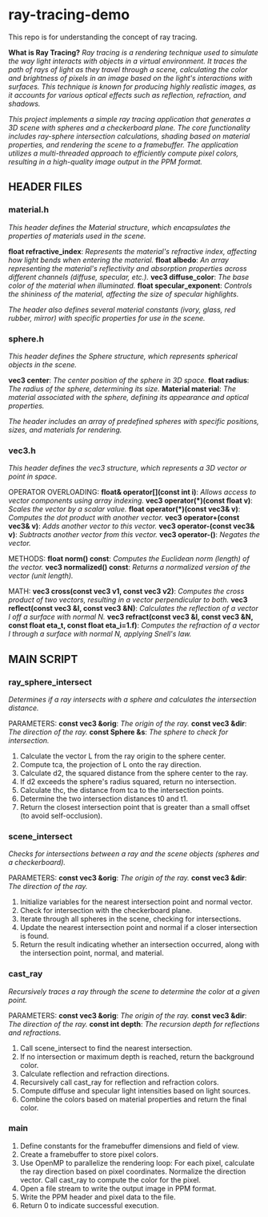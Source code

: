 # ray-tracing-demo
This repo is for understanding the concept of ray tracing.

**What is Ray Tracing?**
*Ray tracing is a rendering technique used to simulate the way light interacts with objects in a virtual environment. It traces the path of rays of light as they travel through a scene, calculating the color and brightness of pixels in an image based on the light's interactions with surfaces. This technique is known for producing highly realistic images, as it accounts for various optical effects such as reflection, refraction, and shadows.*

*This project implements a simple ray tracing application that generates a 3D scene with spheres and a checkerboard plane. The core functionality includes ray-sphere intersection calculations, shading based on material properties, and rendering the scene to a framebuffer. The application utilizes a multi-threaded approach to efficiently compute pixel colors, resulting in a high-quality image output in the PPM format.*

## HEADER FILES
### material.h
*This header defines the Material structure, which encapsulates the properties of materials used in the scene.*

**float refractive_index**: *Represents the material's refractive index, affecting how light bends when entering the material.*
**float albedo**: *An array representing the material's reflectivity and absorption properties across different channels (diffuse, specular, etc.).*
**vec3 diffuse_color**: *The base color of the material when illuminated.*
**float specular_exponent**: *Controls the shininess of the material, affecting the size of specular highlights.*

*The header also defines several material constants (ivory, glass, red rubber, mirror) with specific properties for use in the scene.*

### sphere.h
*This header defines the Sphere structure, which represents spherical objects in the scene.*

**vec3 center**: *The center position of the sphere in 3D space.*
**float radius**: *The radius of the sphere, determining its size.*
**Material material**: *The material associated with the sphere, defining its appearance and optical properties.*

*The header includes an array of predefined spheres with specific positions, sizes, and materials for rendering.*

### vec3.h
*This header defines the vec3 structure, which represents a 3D vector or point in space.*

OPERATOR OVERLOADING:
**float& operator[](const int i)**: *Allows access to vector components using array indexing.*
**vec3 operator(*)(const float v)**: *Scales the vector by a scalar value.*
**float operator(*)(const vec3& v)**: *Computes the dot product with another vector.*
**vec3 operator+(const vec3& v)**: *Adds another vector to this vector.*
**vec3 operator-(const vec3& v)**: *Subtracts another vector from this vector.*
**vec3 operator-()**: *Negates the vector.*

METHODS:
**float norm() const**: *Computes the Euclidean norm (length) of the vector.*
**vec3 normalized() const**: *Returns a normalized version of the vector (unit length).*

MATH:
**vec3 cross(const vec3 v1, const vec3 v2)**: *Computes the cross product of two vectors, resulting in a vector perpendicular to both.*
**vec3 reflect(const vec3 &I, const vec3 &N)**: *Calculates the reflection of a vector I off a surface with normal N.*
**vec3 refract(const vec3 &I, const vec3 &N, const float eta_t, const float eta_i=1.f)**: *Computes the refraction of a vector I through a surface with normal N, applying Snell's law.*

## MAIN SCRIPT
### ray_sphere_intersect
*Determines if a ray intersects with a sphere and calculates the intersection distance.*

PARAMETERS:
**const vec3 &orig**: *The origin of the ray.*
**const vec3 &dir**: *The direction of the ray.*
**const Sphere &s**: *The sphere to check for intersection.*

1.	Calculate the vector L from the ray origin to the sphere center.
2.	Compute tca, the projection of L onto the ray direction.
3.	Calculate d2, the squared distance from the sphere center to the ray.
4.	If d2 exceeds the sphere's radius squared, return no intersection.
5.	Calculate thc, the distance from tca to the intersection points.
6.	Determine the two intersection distances t0 and t1.
7.	Return the closest intersection point that is greater than a small offset (to avoid self-occlusion).

### scene_intersect
*Checks for intersections between a ray and the scene objects (spheres and a checkerboard).*

PARAMETERS:
**const vec3 &orig**: *The origin of the ray.*
**const vec3 &dir**: *The direction of the ray.*

1.	Initialize variables for the nearest intersection point and normal vector.
2.	Check for intersection with the checkerboard plane.
3.	Iterate through all spheres in the scene, checking for intersections.
4.	Update the nearest intersection point and normal if a closer intersection is found.
5.	Return the result indicating whether an intersection occurred, along with the intersection point, normal, and material.

### cast_ray
*Recursively traces a ray through the scene to determine the color at a given point.*

PARAMETERS:
**const vec3 &orig**: *The origin of the ray.*
**const vec3 &dir**: *The direction of the ray.*
**const int depth**: *The recursion depth for reflections and refractions.*

1.	Call scene_intersect to find the nearest intersection.
2.	If no intersection or maximum depth is reached, return the background color.
3.	Calculate reflection and refraction directions.
4.	Recursively call cast_ray for reflection and refraction colors.
5.	Compute diffuse and specular light intensities based on light sources.
6.	Combine the colors based on material properties and return the final color.

### main
1.	Define constants for the framebuffer dimensions and field of view.
2.	Create a framebuffer to store pixel colors.
3.	Use OpenMP to parallelize the rendering loop:
    For each pixel, calculate the ray direction based on pixel coordinates.
    Normalize the direction vector.
    Call cast_ray to compute the color for the pixel.
4.	Open a file stream to write the output image in PPM format.
5.	Write the PPM header and pixel data to the file.
6.	Return 0 to indicate successful execution.
